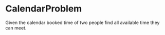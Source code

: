 # CalendarProblem
Given the calendar booked time of two people find all available time they can meet.
